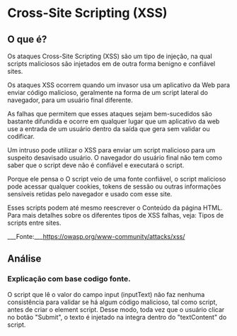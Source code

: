 # Cross-Site Scripting (XSS)

## O que é?

Os ataques Cross-Site Scripting (XSS) são um tipo de injeção, na qual scripts maliciosos são injetados em de outra forma benigno e confiável sites. 

Os ataques XSS ocorrem quando um invasor usa um aplicativo da Web para enviar código malicioso, geralmente na forma de um script lateral do navegador, para um usuário final diferente. 

As falhas que permitem que esses ataques sejam bem-sucedidos são bastante difundida e ocorre em qualquer lugar que um aplicativo da web use a entrada de um usuário dentro da saída que gera sem validar ou codificar.

Um intruso pode utilizar o XSS para enviar um script malicioso para um suspeito desavisado usuário. O navegador do usuário final não tem como saber que o script deve não é confiável e executará o script. 

Porque ele pensa o O script veio de uma fonte confiável, o script malicioso pode acessar qualquer cookies, tokens de sessão ou outras informações sensíveis retidas pelo navegador e usado com esse site. 

Esses scripts podem até mesmo reescrever o Conteúdo da página HTML. Para mais detalhes sobre os diferentes tipos de XSS falhas, veja: Tipos de scripts entre sites.

___Fonte:___https://owasp.org/www-community/attacks/xss/

## Análise

### Explicação com base codigo fonte.

O script que lê o valor do campo input (inputText) não faz nenhuma consistência para validar se há algum código malicioso, tal como script, antes de criar o element script. Desse modo, toda vez que o usuário clicar no botão "Submit", o texto é injetado na integra dentro do "textContent" do script.

